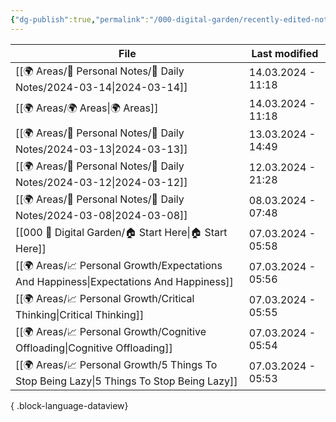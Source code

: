 ```yaml
---
{"dg-publish":true,"permalink":"/000-digital-garden/recently-edited-notes/","dgPassFrontmatter":true,"noteIcon":"3","created":"2023-12-14T09:05:52.599+05:30","updated":"2023-12-14T09:12:44.868+05:30"}
---
```


| File                                                                                        | Last modified      |
| ------------------------------------------------------------------------------------------- | ------------------ |
| [[🌍 Areas/📧 Personal Notes/📓 Daily Notes/2024-03-14\|2024-03-14]]                     | 14.03.2024 - 11:18 |
| [[🌍 Areas/🌍 Areas\|🌍 Areas]]                                                          | 14.03.2024 - 11:18 |
| [[🌍 Areas/📧 Personal Notes/📓 Daily Notes/2024-03-13\|2024-03-13]]                     | 13.03.2024 - 14:49 |
| [[🌍 Areas/📧 Personal Notes/📓 Daily Notes/2024-03-12\|2024-03-12]]                     | 12.03.2024 - 21:28 |
| [[🌍 Areas/📧 Personal Notes/📓 Daily Notes/2024-03-08\|2024-03-08]]                     | 08.03.2024 - 07:48 |
| [[000 🏡 Digital Garden/🏠 Start Here\|🏠 Start Here]]                                   | 07.03.2024 - 05:58 |
| [[🌍 Areas/📈 Personal Growth/Expectations And Happiness\|Expectations And Happiness]]   | 07.03.2024 - 05:56 |
| [[🌍 Areas/📈 Personal Growth/Critical Thinking\|Critical Thinking]]                     | 07.03.2024 - 05:55 |
| [[🌍 Areas/📈 Personal Growth/Cognitive Offloading\|Cognitive Offloading]]               | 07.03.2024 - 05:54 |
| [[🌍 Areas/📈 Personal Growth/5 Things To Stop Being Lazy\|5 Things To Stop Being Lazy]] | 07.03.2024 - 05:53 |

{ .block-language-dataview}